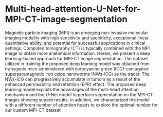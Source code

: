 # Multi-head-attention-U-Net-for-MPI-CT-image-segmentation
Magnetic particle imaging (MPI) is an emerging non-invasive molecular imaging modality with high sensitivity and specificity, exceptional linear quantitative ability, and potential for successful applications in clinical settings. Computed tomography (CT) is typically combined with the MPI image to obtain more anatomical information. Herein, we present a deep learning-based approach for MPI-CT image segmentation. The dataset utilized in training the proposed deep learning model was obtained from transgenic mice administered with indocyanine green (ICG)-conjugated superparamagnetic iron oxide nanoworms (NWs-ICG) as the tracer. The NWs-ICG can progressively accumulate in tumors as a result of the enhanced permeability and retention (EPR) effect. The proposed deep learning model exploits the advantages of the multi-head attention mechanism and the U-Net model to perform segmentation on the MPI-CT images showing superb results. In addition, we characterized the model with a different number of attention heads to explore the optimal number for our custom MPI-CT dataset
